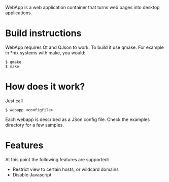 
WebApp is a web application container that turns web pages into desktop
applications.

# Build instructions

WebApp requires Qt and QJson to work. To build it use qmake.
For example in \*nix systems with make, you would:

    $ qmake
    $ make

# How does it work?

Just call

    $ webapp <configfile>

Each webapp is described as a JSon config file. Check the examples directory
for a few samples.


# Features

At this point the following features are supported:

* Restrict view to certain hosts, or wildcard domains
* Disable Javascript


